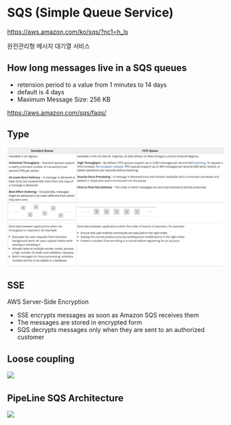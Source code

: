 # SQS (Simple Queue Service)
https://aws.amazon.com/ko/sqs/?nc1=h_ls

완전관리형 메시지 대기열 서비스

## How long messages live in a SQS queues
  - retension period to a value from 1 minutes to 14 days
  - default is 4 days
  - Maximum Message Size: 256 KB

https://aws.amazon.com/sqs/faqs/

## Type
  ![Alt text](./images/sqs-type.jpeg "")

## SSE
AWS Server-Side Encryption

  - SSE encrypts messages as soon as Amazon SQS receives them
  - The messages are stored in encrypted form
  - SQS decrypts messages only when they are sent to an authorized customer

## Loose coupling
![](sqs-and-loose-coupling.jpg "")

## PipeLine SQS Architecture
![](pipeline-sqs-architecture.png "")
